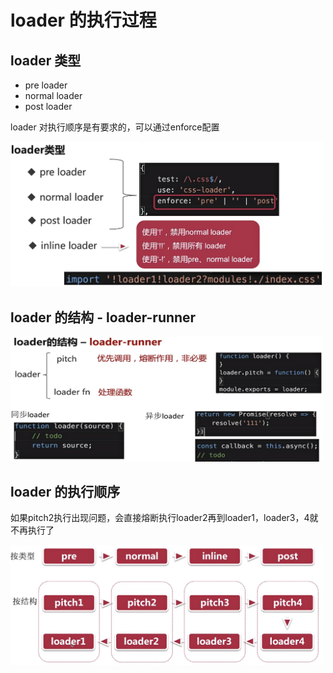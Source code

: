 # loader 的执行过程

## loader 类型

- pre loader
- normal loader
- post loader

loader 对执行顺序是有要求的，可以通过enforce配置

<img src="/docs/webpack/img/loader/1.png" style="width: 500px" />

## loader 的结构 - loader-runner

<img src="/docs/webpack/img/loader/2.png" style="width: 500px" />

## loader 的执行顺序

如果pitch2执行出现问题，会直接熔断执行loader2再到loader1，loader3，4就不再执行了

<img src="/docs/webpack/img/loader/3.png" style="width: 500px" />
